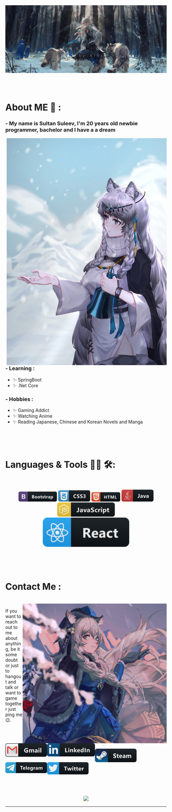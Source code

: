 <div align="center">
<img hight="300" width="700" alt="jpg" align="center" src="https://github.com/sultansuleev/sultansuleev/blob/main/assets/AVhFDfZzHEQ.jpg">
</div>

</br>
</br>
</br>


# About ME 💬 :

### - My name is Sultan Suleev, I'm 20 years  old newbie programmer, bachelor and I have a a dream

<img hight="400" width="500" alt="jpg" align="right" src="https://github.com/sultansuleev/sultansuleev/blob/main/assets/hX3PGWN91fc.jpg">

### - Learning :
- ✨ SpringBoot
- ✨ .Net Core

### - Hobbies : 
- ✨ Gaming Addict
- ✨ Watching Anime
- ✨ Reading Japanese, Chinese and Korean Novels and Manga

</br>
</br>
</br>


# Languages & Tools 👨‍💻 🛠:
</br>

<p align="center">

<!-- For more icons please follow  https://github.com/MikeCodesDotNET/ColoredBadges -->
<img src="https://github.com/sultansuleev/sultansuleev/blob/main/assets/icons/bootstrap.svg" alt="bootstrap" width="120" hight="50">
<img src="https://github.com/sultansuleev/sultansuleev/blob/main/assets/icons/css3.svg" alt="CSS3"  width="100" hight="50">
<img src="https://github.com/sultansuleev/sultansuleev/blob/main/assets/icons/html.svg" alt="HTML5" width="90" hight="50">
<img src="https://github.com/sultansuleev/sultansuleev/blob/main/assets/icons/java.svg" alt="Java" width="100" hight="50">
<img src="https://github.com/sultansuleev/sultansuleev/blob/main/assets/icons/js.svg" alt="JS" width="180" hight="50">
</br>
<img src="https://github.com/sultansuleev/sultansuleev/blob/main/assets/icons/react.svg" alt="React" width="270" hight="50">
</p>
</br>
</br>
</br>




# Contact Me :

<p>
 </br>


<img hight="320" width="450" align="right" alt="jpg" src="https://github.com/sultansuleev/sultansuleev/blob/main/assets/9pSnJM-rrSo.jpg">


If you want to reach out to me about anything, be it some doubt or just to hangout and talk or want to game together just ping me 😉.

<a href="mailto:aeolusumeros@gmail.com">
 <img align="left" alt="Gmail" width="130" hight="100" src="https://github.com/sultansuleev/sultansuleev/blob/main/assets/icons/gmail.svg" />
</a>
<a href="https://www.linkedin.com/in/султан-сулеев-1616a3162/">
  <img align="left" alt="Linkedin" width="150" hight="100" src="https://github.com/sultansuleev/sultansuleev/blob/main/assets/icons/linkedin.svg" />
</br>
</br>
</br>
</a>
<a href="https://steamcommunity.com/id/einseidhe/">
  <img align="left" alt="Steam" width="130" hight="100" src="https://github.com/sultansuleev/sultansuleev/blob/main/assets/icons/steam.svg" />
</a>
<a href="https://t.me/AVE_MITRA">
  <img align="left" alt="Telegram" width="130" hight="100" src="https://github.com/sultansuleev/sultansuleev/blob/main/assets/icons/telegram.svg" />
</a>
<a href="https://twitter.com/ave_m1tra">
  <img align="left" alt="Twitter" width="130" hight="100" src="https://github.com/sultansuleev/sultansuleev/blob/main/assets/icons/twitter.svg" />
</a>
 </p>
 

</br>
</br>
</br>
</br>
</br>
</br>
</br>



<p align="center" >  
  <a href="https://github.com/anuraghazra/github-readme-stats"> 
<img  src="https://github-readme-stats.vercel.app/api?username=sultansuleev&&show_icons=true&theme=dracula"/>
  </a>
  </p>

*************
